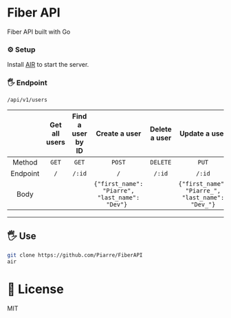 # Fiber API
Fiber API built with Go

### ⚙️ Setup
Install [AIR](https://github.com/cosmtrek/air) to start the server.

### 🖐 Endpoint

`/api/v1/users`


|          | Get all users | Find a user by ID  | Create a user | Delete a user | Update a user |
| :------: | :-----------: | :----------: | :-----------: | :-----------: | :-----------: |
|  Method  |     `GET`     |    `GET`     |    `POST`     |   `DELETE`  |    `PUT`     |
| Endpoint |    `/`     | `/:id` |    `/`     |  `/:id`  | `/:id` |
|   Body   |               |          |      ```{"first_name": "Piarre", "last_name": "Dev"} ``` | | ```{"first_name": "Piarre_", "last_name": "Dev_"}``` | 

-------------

## 🖐 Use
```bash
git clone https://github.com/Piarre/FiberAPI
air
```

# 🔐 License
MIT
